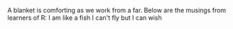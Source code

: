 A blanket is comforting as we work from a far.
Below are the musings from learners of R:
I am like a fish
I can't fly but I can wish
